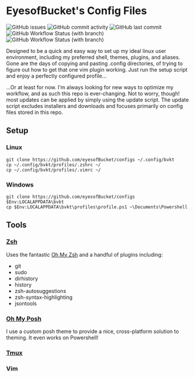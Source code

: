# EyesofBucket's Config Files
![GitHub issues](https://img.shields.io/github/issues/EyesofBucket/configs) ![GitHub commit activity](https://img.shields.io/github/commit-activity/m/EyesofBucket/configs) ![GitHub last commit](https://img.shields.io/github/last-commit/EyesofBucket/configs) ![GitHub Workflow Status (with branch)](https://img.shields.io/github/actions/workflow/status/EyesofBucket/configs/main.yml?branch=main&label=main) ![GitHub Workflow Status (with branch)](https://img.shields.io/github/actions/workflow/status/EyesofBucket/configs/main.yml?branch=test&label=test)

Designed to be a quick and easy way to set up my ideal linux user environment, including my preferred shell, themes, plugins, and aliases.  Gone are the days of copying and pasting .config directories, of trying to figure out how to get that one vim plugin working.  Just run the setup script and enjoy a perfectly configured profile...

...Or at least for now.  I'm always looking for new ways to optimize my workflow, and as such this repo is ever-changing. Not to worry, though! most updates can be applied by simply using the update script.  The update script excludes installers and downloads and focuses primarily on config files stored in this repo.

## Setup
### Linux
```
git clone https://github.com/eyesofBucket/configs ~/.config/bvkt
cp ~/.config/bvkt/profiles/.zshrc ~/
cp ~/.config/bvkt/profiles/.vimrc ~/
```

### Windows 
```
git clone https://github.com/eyesofBucket/configs $Env:LOCALAPPDATA\bvkt
cp $Env:LOCALAPPDATA\bvkt\profiles\profile.ps1 ~\Documents\Powershell
```

## Tools

### [Zsh](https://www.zsh.org/)
Uses the fantastic [Oh My Zsh](https://github.com/ohmyzsh/ohmyzsh) and a handful of plugins including:
- git
- sudo
- dirhistory
- history
- zsh-autosuggestions
- zsh-syntax-highlighting
- jsontools

### [Oh My Posh](https://github.com/JanDeDobbeleer/oh-my-posh)
I use a custom posh theme to provide a nice, cross-platform solution to theming.  It even works on Powershell!

### [Tmux](https://github.com/tmux/tmux)

### Vim
